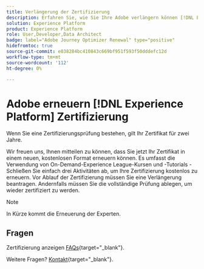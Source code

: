 ```yaml
---
title: Verlängerung der Zertifizierung
description: Erfahren Sie, wie Sie Ihre Adobe verlängern können [!DNL Experience Platform] -Zertifizierung vor ihrem Ablauf.
solution: Experience Platform
product: Experience Platform
role: User,Developer,Data Architect
badge: label="Adobe Journey Optimizer Renewal" type="positive"
hidefromtoc: true
source-git-commit: e038284bc410843c669bf951f593f50dddefc12d
workflow-type: tm+mt
source-wordcount: '112'
ht-degree: 0%

---
```


# Adobe erneuern [!DNL Experience Platform] Zertifizierung

Wenn Sie eine Zertifizierungsprüfung bestehen, gilt Ihr Zertifikat für zwei Jahre.

Wir freuen uns, Ihnen mitteilen zu können, dass Sie jetzt Ihr Zertifikat in einem neuen, kostenlosen Format erneuern können. Es umfasst die Verwendung von On-Demand-Experience League-Kursen und -Tutorials - Schließen Sie einfach drei Aktivitäten ab, um Ihre Zertifizierung kostenlos zu erneuern. Vor Ablauf der Zertifizierung müssen Sie eine Verlängerung beantragen. Andernfalls müssen Sie die vollständige Prüfung ablegen, um wieder zertifiziert zu werden.

>[!NOTE]
>In Kürze kommt die Erneuerung der Experten.

## Fragen

Zertifizierung anzeigen [FAQs](https://experienceleague.adobe.com/docs/certification/certification/faq.html){target="_blank"}.

Weitere Fragen? [Kontakt](mailto:certif@adobe.com){target="_blank"}.
